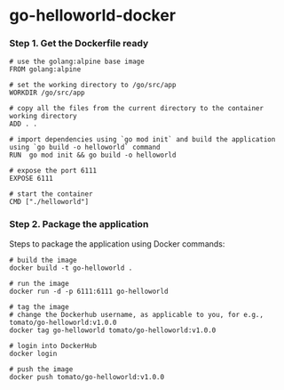 # go-helloworld-docker

### Step 1. Get the Dockerfile ready
```
# use the golang:alpine base image
FROM golang:alpine

# set the working directory to /go/src/app
WORKDIR /go/src/app

# copy all the files from the current directory to the container working directory
ADD . .

# import dependencies using `go mod init` and build the application using `go build -o helloworld` command
RUN  go mod init && go build -o helloworld

# expose the port 6111
EXPOSE 6111

# start the container
CMD ["./helloworld"]
```

### Step 2. Package the application
Steps to package the application using Docker commands:

``` 
# build the image
docker build -t go-helloworld .

# run the image
docker run -d -p 6111:6111 go-helloworld

# tag the image
# change the Dockerhub username, as applicable to you, for e.g., tomato/go-helloworld:v1.0.0
docker tag go-helloworld tomato/go-helloworld:v1.0.0

# login into DockerHub
docker login

# push the image
docker push tomato/go-helloworld:v1.0.0
```
